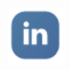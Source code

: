 <a href="https://www.w3schools.com">
    <img src="../images/linked+linkedin+logo+social+icon-1320191784782940875_48.png" width="100" height="100">
</a>
